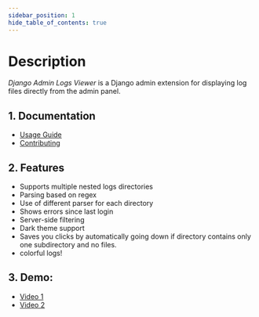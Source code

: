 ```yaml
---
sidebar_position: 1
hide_table_of_contents: true
---
```


# Description

*Django Admin Logs Viewer* is a Django admin extension for displaying log files directly from the admin panel.  

## 1. Documentation
- [Usage Guide](/docs/category/usage)  
- [Contributing](/docs/category/contributions)

## 2. Features
- Supports multiple nested logs directories
- Parsing based on regex
- Use of different parser for each directory
- Shows errors since last login
- Server-side filtering
- Dark theme support
- Saves you clicks by automatically going down if directory contains only one subdirectory and no files.
- colorful logs!

## 3. Demo:

- [Video 1](https://github.com/user-attachments/assets/45ae361d-a8e6-4943-b6ee-1895efa2185d)
- [Video 2](https://github.com/user-attachments/assets/32891853-13d7-4362-bfe4-75faad4a99b7)
